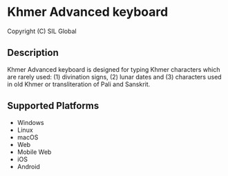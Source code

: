 Khmer Advanced keyboard
=====================

Copyright (C) SIL Global

Description
-----------

Khmer Advanced keyboard is designed for typing Khmer characters which are rarely used: (1) divination signs, (2) lunar dates and (3) characters used in old Khmer or transliteration of Pali and Sanskrit.

Supported Platforms
-------------------
 * Windows
 * Linux
 * macOS
 * Web
 * Mobile Web
 * iOS
 * Android

 